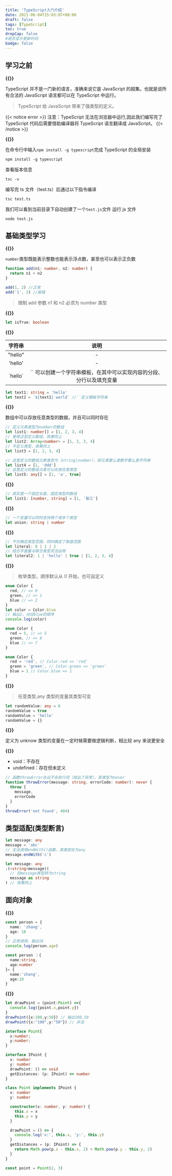 ```yaml
---
title: 'TypeScript入门介绍'
date: 2021-06-04T15:03:07+08:00
draft: false
tags: [TypeScript]
toc: true
dropCap: false
#是否显示更新时间
badge: false
---
```


## 学习之前

**{{<underline color="#ffdd00" content="理论基础" >}}**

TypeScript 并不是一门新的语言，准确来说它是 JavaScript 的超集。也就是说所有合法的 JavaScript 语言都可以在 TypeScript 中运行。

> TypeScript 给 JavaScript 带来了强类型的定义。

{{< notice error >}}
注意：TypeScript 无法在浏览器中运行,因此我们编写完了 TypeScript 代码后需要借助编译器将 TypeScript 语言翻译成 JavaScript。
{{< /notice >}}

**{{<underline color="#ffdd00" content="开发环境" >}}**

在命令行中输入`npm install -g typescript`完成 TypeScript 的全局安装

```
npm install -g typescript
```

查看版本信息

```
tsc -v
```

编写完 ts 文件（test.ts）后通过以下指令编译

```
tsc test.ts
```

我们可以看到当前目录下自动创建了一个`test.js`文件
运行 js 文件

```
node test.js
```

## 基础类型学习

**{{<underline color="#ffdd00" content="数字" >}}**

`number`类型既能表示整数也能表示浮点数，甚至也可以表示正负数

```ts
function add(n1: number, n2: number) {
  return n1 + n2
}

add(1, 2) //正常
add('1', 2) //报错
```

> 限制 add 参数 n1 和 n2 必须为 number 类型

**{{<underline color="#ffdd00" content="布尔" >}}**

```ts
let isTrue: boolean
```

**{{<underline color="#ffdd00" content="字符串" >}}**

字符串|说明
:-:|:-:
"hello"|-
'hello'|-
\`hello\`|\`\` 可以创建一个字符串模板，在其中可以实现内容的分段、分行以及填充变量

```ts
let text1: string = 'hello'
let text2 = `${text1} world` //``定义模板字符串
```

**{{<underline color="#ffdd00" content="数组" >}}**

数组中可以存放任意类型的数据，并且可以同时存在

```ts
// 定义元素类型为number的数组
let list1: number[] = [1, 2, 3, 4]
// 使用泛型定义数组，效果同上
let list2: Array<number> = [1, 2, 3, 4]
// 不定义类型，效果同上
let list3 = [1, 2, 3, 4]

// 这里定义的数组元素类型为（string|number），即元素要么是数字要么是字符串
let list4 = [1, 'ddd']
// 这里定义的数组元素可以存放任意类型
let list5: any[] = [1, 'a', true]
```

**{{<underline color="#ffdd00" content="元组" >}}**

```ts
// 其实是一个固定长度、固定类型的数组
let list1: [number, string] = [1, '张三']
```

**{{<underline color="#ffdd00" content="联合" >}}**

```ts
// 一个变量可以同时支持两个或多个类型
let union: string | number
```

**{{<underline color="#ffdd00" content="字面量" >}}**

```ts
// 不仅确定类型范围，同时确定了取值范围
let literal: 0 | 1 | 2
// 结合字面量与联合类型灵活运用
let literal2: 1 | 'hello' | true | [1, 2, 3, 4]
```

**{{<underline color="#ffdd00" content="枚举" >}}**

> 枚举类型，顺序默认从 0 开始，也可自定义

```ts
enum Color {
  red, // => 0
  green, // => 1
  blue // => 2
}
let color = Color.blue
// 输出2，对应blue的顺序
console.log(color)
```

```ts
enum Color {
  red = 5, // => 5
  green, // => 6
  blue // => 7
}
```

```ts
enum Color {
  red = 'red', // Color.red => 'red'
  green = 'green', // Color.green => 'green'
  blue = 1 // Color.blue => 1
}
```

**{{<underline color="#ffdd00" content="any" >}}**

> 任意类型,any 类型的变量其类型可变

```ts
let randomValue: any = 6
randomValue = true
randomValue = 'hello'
randomValue = {}
```

**{{<underline color="#ffdd00" content="unknow" >}}**

定义为 unknow 类型的变量在一定时候需要做逻辑判断，相比较 any 来说更安全

**{{<underline color="#ffdd00" content="void、undefined 与 never" >}}**

- void：不存在
- undefined：存在但未定义

```ts
// 函数throwError永远不会执行完（抛出了异常），其类型为never
function throwError(message: string, errorCode: number): never {
  throw {
    message,
    errorCode
  }
}
throwError('not found', 404)
```

## 类型适配(类型断言)

```ts
let message: any
message = 'abc'
// 无法调用endWith()函数，其类型任为any
message.endWith('c')
```

```ts
let message: any
;(<string>message)(
  // 将message类型转为string
  message as string
) // 效果同上
```

## 面向对象

**{{<underline color="#ffdd00" content="对象 Object" >}}**

```ts
const person = {
  name: 'zhang',
  age: 18
}
// 正常调用，输出18
console.log(person.age)
```

```ts
const person ：{
  name:string,
  age:number
}= {
  name:'zhang',
  age:18
}
```

**{{<underline color="#ffdd00" content="interface 与 class" >}}**

```ts
let drawPoint = (point:Point) =>{
  console.log({point.x,point.y})
}
drawPoint({x:100,y:50}) // 输出100,50
drawPoint({x:"100",y:"50"}) // 非法

interface Point{
  x:number;
  y:number;
}
```

```ts
interface IPoint {
  x: number
  y: number
  drawPoint: () => void
  getDistances: (p: IPoint) => number
}

class Point implements IPoint {
  x: number
  y: number

  constructor(x: number, y: number) {
    this.x = x
    this.y = y
  }

  drawPoint = () => {
    console.log('x:', this.x, 'y:', this.y)
  }
  getDistances = (p: IPoint) => {
    return Math.pow(p.x - this.x, 2) + Math.pow(p.y - this.y, 2)
  }
}

const point = Point(2, 3)
```
